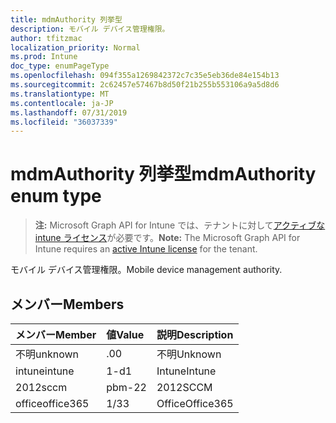 ```yaml
---
title: mdmAuthority 列挙型
description: モバイル デバイス管理権限。
author: tfitzmac
localization_priority: Normal
ms.prod: Intune
doc_type: enumPageType
ms.openlocfilehash: 094f355a1269842372c7c35e5eb36de84e154b13
ms.sourcegitcommit: 2c62457e57467b8d50f21b255b553106a9a5d8d6
ms.translationtype: MT
ms.contentlocale: ja-JP
ms.lasthandoff: 07/31/2019
ms.locfileid: "36037339"
---
```

# <a name="mdmauthority-enum-type"></a><span data-ttu-id="d57a4-103">mdmAuthority 列挙型</span><span class="sxs-lookup"><span data-stu-id="d57a4-103">mdmAuthority enum type</span></span>

> <span data-ttu-id="d57a4-104">**注:** Microsoft Graph API for Intune では、テナントに対して[アクティブな intune ライセンス](https://go.microsoft.com/fwlink/?linkid=839381)が必要です。</span><span class="sxs-lookup"><span data-stu-id="d57a4-104">**Note:** The Microsoft Graph API for Intune requires an [active Intune license](https://go.microsoft.com/fwlink/?linkid=839381) for the tenant.</span></span>

<span data-ttu-id="d57a4-105">モバイル デバイス管理権限。</span><span class="sxs-lookup"><span data-stu-id="d57a4-105">Mobile device management authority.</span></span>

## <a name="members"></a><span data-ttu-id="d57a4-106">メンバー</span><span class="sxs-lookup"><span data-stu-id="d57a4-106">Members</span></span>
|<span data-ttu-id="d57a4-107">メンバー</span><span class="sxs-lookup"><span data-stu-id="d57a4-107">Member</span></span>|<span data-ttu-id="d57a4-108">値</span><span class="sxs-lookup"><span data-stu-id="d57a4-108">Value</span></span>|<span data-ttu-id="d57a4-109">説明</span><span class="sxs-lookup"><span data-stu-id="d57a4-109">Description</span></span>|
|:---|:---|:---|
|<span data-ttu-id="d57a4-110">不明</span><span class="sxs-lookup"><span data-stu-id="d57a4-110">unknown</span></span>|<span data-ttu-id="d57a4-111">.0</span><span class="sxs-lookup"><span data-stu-id="d57a4-111">0</span></span>|<span data-ttu-id="d57a4-112">不明</span><span class="sxs-lookup"><span data-stu-id="d57a4-112">Unknown</span></span>|
|<span data-ttu-id="d57a4-113">intune</span><span class="sxs-lookup"><span data-stu-id="d57a4-113">intune</span></span>|<span data-ttu-id="d57a4-114">1-d</span><span class="sxs-lookup"><span data-stu-id="d57a4-114">1</span></span>|<span data-ttu-id="d57a4-115">Intune</span><span class="sxs-lookup"><span data-stu-id="d57a4-115">Intune</span></span>|
|<span data-ttu-id="d57a4-116">2012</span><span class="sxs-lookup"><span data-stu-id="d57a4-116">sccm</span></span>|<span data-ttu-id="d57a4-117">pbm-2</span><span class="sxs-lookup"><span data-stu-id="d57a4-117">2</span></span>|<span data-ttu-id="d57a4-118">2012</span><span class="sxs-lookup"><span data-stu-id="d57a4-118">SCCM</span></span>|
|<span data-ttu-id="d57a4-119">office</span><span class="sxs-lookup"><span data-stu-id="d57a4-119">office365</span></span>|<span data-ttu-id="d57a4-120">1/3</span><span class="sxs-lookup"><span data-stu-id="d57a4-120">3</span></span>|<span data-ttu-id="d57a4-121">Office</span><span class="sxs-lookup"><span data-stu-id="d57a4-121">Office365</span></span>|



